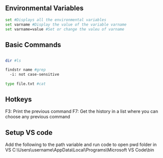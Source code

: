 ## Environmental Variables
```sh
set #Displays all the environmental variables
set varname #Display the value of the variable varname
set varname=value #Set or change the valeu of varname
```

## Basic Commands
```sh

dir #ls

findstr name #grep
  -i: not case-sensitive
  
type file.txt #cat
```

## Hotkeys
F3: Print the previous command
F7: Get the history in a list where you can choose any previous command

## Setup VS code 
Add the following to the path variable and run code to open pwd folder in VS
  C:\Users\username\AppData\Local\Programs\Microsoft VS Code\bin
